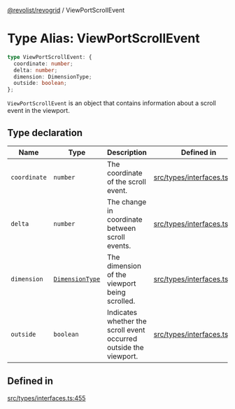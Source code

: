 [@revolist/revogrid](README.md) / ViewPortScrollEvent

# Type Alias: ViewPortScrollEvent

```ts
type ViewPortScrollEvent: {
  coordinate: number;
  delta: number;
  dimension: DimensionType;
  outside: boolean;
};
```

`ViewPortScrollEvent` is an object that contains information about a scroll
event in the viewport.

## Type declaration

| Name | Type | Description | Defined in |
| ------ | ------ | ------ | ------ |
| `coordinate` | `number` | The coordinate of the scroll event. | [src/types/interfaces.ts:463](https://github.com/revolist/revogrid/blob/7441a116e7c14801fe05f009e2206ea7b70630f5/src/types/interfaces.ts#L463) |
| `delta` | `number` | The change in coordinate between scroll events. | [src/types/interfaces.ts:467](https://github.com/revolist/revogrid/blob/7441a116e7c14801fe05f009e2206ea7b70630f5/src/types/interfaces.ts#L467) |
| `dimension` | [`DimensionType`](TypeAlias.DimensionType.md) | The dimension of the viewport being scrolled. | [src/types/interfaces.ts:459](https://github.com/revolist/revogrid/blob/7441a116e7c14801fe05f009e2206ea7b70630f5/src/types/interfaces.ts#L459) |
| `outside` | `boolean` | Indicates whether the scroll event occurred outside the viewport. | [src/types/interfaces.ts:471](https://github.com/revolist/revogrid/blob/7441a116e7c14801fe05f009e2206ea7b70630f5/src/types/interfaces.ts#L471) |

## Defined in

[src/types/interfaces.ts:455](https://github.com/revolist/revogrid/blob/7441a116e7c14801fe05f009e2206ea7b70630f5/src/types/interfaces.ts#L455)
